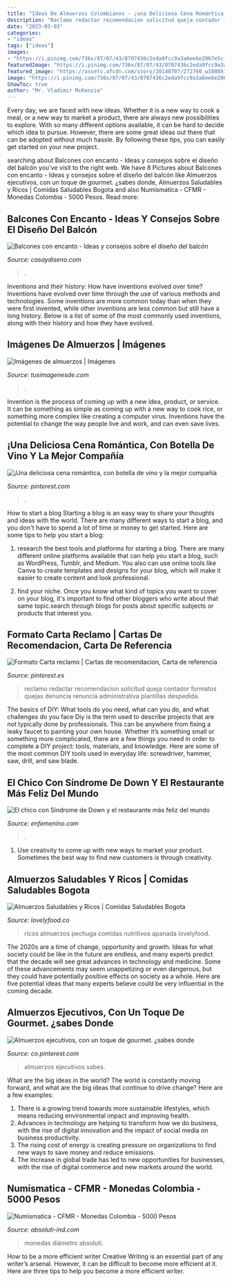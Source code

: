 ```yaml
---
title: "Ideas De Almuerzos Colombianos - ¡una Deliciosa Cena Romántica, Con Botella De Vino Y La Mejor Compañía"
description: "Reclamo redactar recomendacion solicitud queja contador formatos quejas denuncia renuncia administrativa plantillas despedida"
date: "2023-03-03"
categories:
- "ideas"
tags: ["ideas"]
images:
- "https://i.pinimg.com/736x/87/07/43/8707436c2eda9fcc9a3a6ee6e2067e5c--romantic-dinners.jpg"
featuredImage: "https://i.pinimg.com/736x/87/07/43/8707436c2eda9fcc9a3a6ee6e2067e5c--romantic-dinners.jpg"
featured_image: "https://assets.afcdn.com/story/20140707/272760_w1888h1060c1cx492cy135.jpg"
image: "https://i.pinimg.com/736x/87/07/43/8707436c2eda9fcc9a3a6ee6e2067e5c--romantic-dinners.jpg"
ShowToc: true
author: "Mr. Vladimir McKenzie"
---
```



Every day, we are faced with new ideas. Whether it is a new way to cook a meal, or a new way to market a product, there are always new possibilities to explore. With so many different options available, it can be hard to decide which idea to pursue. However, there are some great ideas out there that can be adopted without much hassle. By following these tips, you can easily get started on your new project.

	

		
searching about Balcones con encanto - Ideas y consejos sobre el diseño del balcón you've visit to the right web. We have 8 Pictures about Balcones con encanto - Ideas y consejos sobre el diseño del balcón like Almuerzos ejecutivos, con un toque de gourmet. ¿sabes donde, Almuerzos Saludables y Ricos | Comidas Saludables Bogota and also Numismatica - CFMR - Monedas Colombia - 5000 Pesos. Read more:
		
    
## Balcones Con Encanto - Ideas Y Consejos Sobre El Diseño Del Balcón

<img loading=lazy src="https://casaydiseno.com/wp-content/uploads/2020/05/balcones-con-encanto-comedor-ideas.jpg" onerror="this.onerror=null;this.src='https://tse1.mm.bing.net/th?id=OIP.JrQa82b5AUIRhyrOJ6YYHwHaE_&amp;pid=15.1';" alt="Balcones con encanto - Ideas y consejos sobre el diseño del balcón">

_Source: casaydiseno.com_

>. 

	

Inventions and their history: How have inventions evolved over time?
Inventions have evolved over time through the use of various methods and technologies. Some inventions are more common today than when they were first invented, while other inventions are less common but still have a long history. Below is a list of some of the most commonly used inventions, along with their history and how they have evolved.

    
## Imágenes De Almuerzos | Imágenes

<img loading=lazy src="http://tusimagenesde.com/wp-content/uploads/2016/08/almuerzos-33.jpg" onerror="this.onerror=null;this.src='https://tse2.mm.bing.net/th?id=OIP.0E08k_g6QlkBzBVp9YeWOwHaFe&amp;pid=15.1';" alt="Imágenes de almuerzos | Imágenes">

_Source: tusimagenesde.com_

>. 

	

Invention is the process of coming up with a new idea, product, or service. It can be something as simple as coming up with a new way to cook rice, or something more complex like creating a computer virus. Inventions have the potential to change the way people live and work, and can even save lives.

    
## ¡Una Deliciosa Cena Romántica, Con Botella De Vino Y La Mejor Compañía

<img loading=lazy src="https://i.pinimg.com/736x/87/07/43/8707436c2eda9fcc9a3a6ee6e2067e5c--romantic-dinners.jpg" onerror="this.onerror=null;this.src='https://tse3.mm.bing.net/th?id=OIP.g5zjhe8tQqCUMnOx6Yv8JgHaJ4&amp;pid=15.1';" alt="¡Una deliciosa cena romántica, con botella de vino y la mejor compañía">

_Source: pinterest.com_

>. 

	

How to start a blog
Starting a blog is an easy way to share your thoughts and ideas with the world. There are many different ways to start a blog, and you don't have to spend a lot of time or money to get started. Here are some tips to help you start a blog: 
1. research the best tools and platforms for starting a blog. There are many different online platforms available that can help you start a blog, such as WordPress, Tumblr, and Medium. You also can use online tools like Canva to create templates and designs for your blog, which will make it easier to create content and look professional. 

2. find your niche. Once you know what kind of topics you want to cover on your blog, it's important to find other bloggers who write about that same topic.search through blogs for posts about specific subjects or products that interest you.

    
## Formato Carta Reclamo | Cartas De Recomendacion, Carta De Referencia

<img loading=lazy src="https://i.pinimg.com/736x/b0/69/c2/b069c296bdf3e4bcb65ef55e0f01060d.jpg" onerror="this.onerror=null;this.src='https://tse2.mm.bing.net/th?id=OIP.EVtYuZvvNmd73nAHe9xG8gHaJl&amp;pid=15.1';" alt="Formato Carta reclamo | Cartas de recomendacion, Carta de referencia">

_Source: pinterest.es_

>reclamo redactar recomendacion solicitud queja contador formatos quejas denuncia renuncia administrativa plantillas despedida. 

	

The basics of DIY: What tools do you need, what can you do, and what challenges do you face
Diy is the term used to describe projects that are not typically done by professionals. This can be anywhere from fixing a leaky faucet to painting your own house. Whether it’s something small or something more complicated, there are a few things you need in order to complete a DIY project: tools, materials, and knowledge. Here are some of the most common DIY tools used in everyday life: screwdriver, hammer, saw, drill, and saw blade.

    
## El Chico Con Síndrome De Down Y El Restaurante Más Feliz Del Mundo

<img loading=lazy src="https://assets.afcdn.com/story/20140707/272760_w1888h1060c1cx492cy135.jpg" onerror="this.onerror=null;this.src='https://tse1.mm.bing.net/th?id=OIP.TgVBZmHgazQ4YnrmRArpPAHaEK&amp;pid=15.1';" alt="El chico con Síndrome de Down y el restaurante más feliz del mundo">

_Source: enfemenino.com_

>. 

	

1. Use creativity to come up with new ways to market your product. Sometimes the best way to find new customers is through creativity.

    
## Almuerzos Saludables Y Ricos | Comidas Saludables Bogota

<img loading=lazy src="https://lovelyfood.co/wp-content/uploads/2019/11/IMG-20191106-WA0154-1-1024x889.jpg" onerror="this.onerror=null;this.src='https://tse1.mm.bing.net/th?id=OIP.9JVh_LFnngF3s7syZdRlHwHaGb&amp;pid=15.1';" alt="Almuerzos Saludables y Ricos | Comidas Saludables Bogota">

_Source: lovelyfood.co_

>ricos almuerzos pechuga comidas nutritivos apanada lovelyfood. 

	

The 2020s are a time of change, opportunity and growth. Ideas for what society could be like in the future are endless, and many experts predict that the decade will see great advances in technology and medicine. Some of these advancements may seem unappetizing or even dangerous, but they could have potentially positive effects on society as a whole. Here are five potential ideas that many experts believe could be very influential in the coming decade.

    
## Almuerzos Ejecutivos, Con Un Toque De Gourmet. ¿sabes Donde

<img loading=lazy src="https://i.pinimg.com/736x/20/31/c4/2031c4974e6cd968ef94fa66fc76bfdd--box-gourmet.jpg" onerror="this.onerror=null;this.src='https://tse1.mm.bing.net/th?id=OIP.UK_9ZJtL3WIlRX8uN8jr-QHaFj&amp;pid=15.1';" alt="Almuerzos ejecutivos, con un toque de gourmet. ¿sabes donde">

_Source: co.pinterest.com_

>almuerzos ejecutivos sabes. 

	

What are the big ideas in the world?
The world is constantly moving forward, and what are the big ideas that continue to drive change? Here are a few examples: 
1. There is a growing trend towards more sustainable lifestyles, which means reducing environmental impact and improving health. 
2. Advances in technology are helping to transform how we do business, with the rise of digital innovation and the impact of social media on business productivity. 
3. The rising cost of energy is creating pressure on organizations to find new ways to save money and reduce emissions. 
4. The increase in global trade has led to new opportunities for businesses, with the rise of digital commerce and new markets around the world.

    
## Numismatica - CFMR - Monedas Colombia - 5000 Pesos

<img loading=lazy src="http://www.absoluti-ind.com/ImagenNumis/CO5000P1998_G.jpg" onerror="this.onerror=null;this.src='https://tse1.mm.bing.net/th?id=OIP.DBkvom0V4ey4AtNpoZsWjQHaDs&amp;pid=15.1';" alt="Numismatica - CFMR - Monedas Colombia - 5000 Pesos">

_Source: absoluti-ind.com_

>monedas diámetro absoluti. 

	

How to be a more efficient writer
Creative Writing is an essential part of any writer’s arsenal. However, it can be difficult to become more efficient at it. Here are three tips to help you become a more efficient writer.

